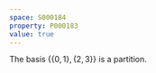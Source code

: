 ```yaml
---
space: S000184
property: P000183
value: true
---
```


The basis $\{\{0,1\},\{2,3\}\}$ is a partition.
